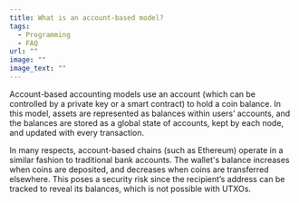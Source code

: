 ```yaml
---
title: What is an account-based model?
tags:
  - Programming
  - FAQ
url: ""
image: ""
image_text: ""
---
```


Account-based accounting models use an account (which can be controlled by a private key or a smart contract) to hold a coin balance. In this model, assets are represented as balances within users’ accounts, and the balances are stored as a global state of accounts, kept by each node, and updated with every transaction.

In many respects, account-based chains (such as Ethereum) operate in a similar fashion to traditional bank accounts. The wallet's balance increases when coins are deposited, and decreases when coins are transferred elsewhere. This poses a security risk since the recipient’s address can be tracked to reveal its balances, which is not possible with UTXOs.
